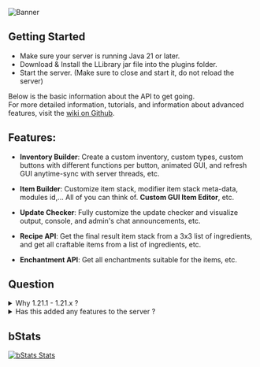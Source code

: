 ![Banner](https://cdn.modrinth.com/data/cached_images/71df530b843cf6fa0ce475f79bc09e065ac94097.png)

## Getting Started
- Make sure your server is running Java 21 or later​.
- Download & Install the LLibrary jar file into the plugins folder​.
- Start the server​. (Make sure to close and start it, do not reload the server)

Below is the basic information about the API to get going.\
For more detailed information, tutorials, and information about advanced features, visit the [wiki on Github](https://github.com/LucFr1746/LLibrary/wiki).
## Features:
- **Inventory Builder**: Create a custom inventory, custom types, custom buttons with different functions per button, animated GUI, and refresh GUI anytime-sync with server threads, etc.

- **Item Builder**: Customize item stack, modifier item stack meta-data, modules id,... All of you can think of. **Custom GUI Item Editor**, etc.

- **Update Checker**: Fully customize the update checker and visualize output, console, and admin's chat announcements, etc.

- **Recipe API**: Get the final result item stack from a 3x3 list of ingredients, and get all craftable items from a list of ingredients, etc.

- **Enchantment API**: Get all enchantments suitable for the items, etc.

## Question

<details>
<summary>Why 1.21.1 - 1.21.x ?</summary>

Due to Spigot 1.21.1-R0.1-SNAPSHOT having an API named "Menu Type", we decided to use that to create the **Inventory Builder API**. This makes the builder more flexible, and able to create multiple types of inventories.

</details>

<details>
<summary>Has this added any features to the server ?</summary>

This added some in-game quality of life such as:
- A GUI that helps you modify item stack in-game, you can customize all of the GUI like text, and toggle the functions of the GUI or disable this GUI in the config file. Of course, the GUI has permission to open and per function permission if you want to customize more. Who knows!

</details>


## bStats
[![bStats Stats](https://bstats.org/signatures/bukkit/LucFrLib.svg)](https://bstats.org/plugin/bukkit/LucFrLib)